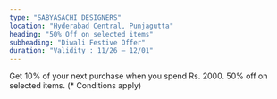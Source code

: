 ```yaml
---
type: "SABYASACHI DESIGNERS"
location: "Hyderabad Central, Punjagutta"
heading: "50% Off on selected items"
subheading: "Diwali Festive Offer"
duration: "Validity : 11/26 – 12/01"
---
```


Get 10% of your next purchase when you spend Rs. 2000.
50% off on selected items. (* Conditions apply)
